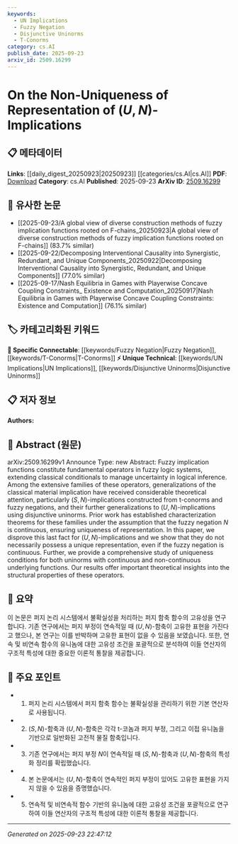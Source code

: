 ```yaml
---
keywords:
  - UN Implications
  - Fuzzy Negation
  - Disjunctive Uninorms
  - T-Conorms
category: cs.AI
publish_date: 2025-09-23
arxiv_id: 2509.16299
---
```


<!-- KEYWORD_LINKING_METADATA:
{
  "processed_timestamp": "2025-09-23T22:47:12.578264",
  "vocabulary_version": "1.0",
  "selected_keywords": [
    "UN Implications",
    "Fuzzy Negation",
    "Disjunctive Uninorms",
    "T-Conorms"
  ],
  "rejected_keywords": [],
  "similarity_scores": {
    "UN Implications": 0.78,
    "Fuzzy Negation": 0.72,
    "Disjunctive Uninorms": 0.7,
    "T-Conorms": 0.68
  },
  "extraction_method": "AI_prompt_based",
  "budget_applied": true,
  "candidates_json": {
    "candidates": [
      {
        "surface": "$(U,N)$-implications",
        "canonical": "UN Implications",
        "aliases": [
          "U-N Implications",
          "Uninorm-Negation Implications"
        ],
        "category": "unique_technical",
        "rationale": "This term represents a specific class of fuzzy logic operators with unique theoretical properties, crucial for linking specialized research in fuzzy logic.",
        "novelty_score": 0.75,
        "connectivity_score": 0.65,
        "specificity_score": 0.85,
        "link_intent_score": 0.78
      },
      {
        "surface": "fuzzy negation",
        "canonical": "Fuzzy Negation",
        "aliases": [
          "Fuzzy Logic Negation"
        ],
        "category": "specific_connectable",
        "rationale": "Fuzzy negation is a key concept in fuzzy logic systems, providing a basis for linking studies on logical inference under uncertainty.",
        "novelty_score": 0.55,
        "connectivity_score": 0.8,
        "specificity_score": 0.7,
        "link_intent_score": 0.72
      },
      {
        "surface": "disjunctive uninorms",
        "canonical": "Disjunctive Uninorms",
        "aliases": [
          "Uninorms"
        ],
        "category": "unique_technical",
        "rationale": "Disjunctive uninorms are a specialized topic within fuzzy logic, essential for understanding the structure of $(U,N)$-implications.",
        "novelty_score": 0.68,
        "connectivity_score": 0.6,
        "specificity_score": 0.82,
        "link_intent_score": 0.7
      },
      {
        "surface": "t-conorms",
        "canonical": "T-Conorms",
        "aliases": [
          "Triangular Conorms"
        ],
        "category": "specific_connectable",
        "rationale": "T-conorms are fundamental in the construction of fuzzy implications, facilitating connections between different fuzzy logic frameworks.",
        "novelty_score": 0.5,
        "connectivity_score": 0.75,
        "specificity_score": 0.65,
        "link_intent_score": 0.68
      }
    ],
    "ban_list_suggestions": [
      "fuzzy implication functions",
      "classical conditionals",
      "logical inference"
    ]
  },
  "decisions": [
    {
      "candidate_surface": "$(U,N)$-implications",
      "resolved_canonical": "UN Implications",
      "decision": "linked",
      "scores": {
        "novelty": 0.75,
        "connectivity": 0.65,
        "specificity": 0.85,
        "link_intent": 0.78
      }
    },
    {
      "candidate_surface": "fuzzy negation",
      "resolved_canonical": "Fuzzy Negation",
      "decision": "linked",
      "scores": {
        "novelty": 0.55,
        "connectivity": 0.8,
        "specificity": 0.7,
        "link_intent": 0.72
      }
    },
    {
      "candidate_surface": "disjunctive uninorms",
      "resolved_canonical": "Disjunctive Uninorms",
      "decision": "linked",
      "scores": {
        "novelty": 0.68,
        "connectivity": 0.6,
        "specificity": 0.82,
        "link_intent": 0.7
      }
    },
    {
      "candidate_surface": "t-conorms",
      "resolved_canonical": "T-Conorms",
      "decision": "linked",
      "scores": {
        "novelty": 0.5,
        "connectivity": 0.75,
        "specificity": 0.65,
        "link_intent": 0.68
      }
    }
  ]
}
-->

# On the Non-Uniqueness of Representation of $(U,N)$-Implications

## 📋 메타데이터

**Links**: [[daily_digest_20250923|20250923]] [[categories/cs.AI|cs.AI]]
**PDF**: [Download](https://arxiv.org/pdf/2509.16299.pdf)
**Category**: cs.AI
**Published**: 2025-09-23
**ArXiv ID**: [2509.16299](https://arxiv.org/abs/2509.16299)

## 🔗 유사한 논문
- [[2025-09-23/A global view of diverse construction methods of fuzzy implication functions rooted on F-chains_20250923|A global view of diverse construction methods of fuzzy implication functions rooted on F-chains]] (83.7% similar)
- [[2025-09-22/Decomposing Interventional Causality into Synergistic, Redundant, and Unique Components_20250922|Decomposing Interventional Causality into Synergistic, Redundant, and Unique Components]] (77.0% similar)
- [[2025-09-17/Nash Equilibria in Games with Playerwise Concave Coupling Constraints_ Existence and Computation_20250917|Nash Equilibria in Games with Playerwise Concave Coupling Constraints: Existence and Computation]] (76.1% similar)

## 🏷️ 카테고리화된 키워드
**🔗 Specific Connectable**: [[keywords/Fuzzy Negation|Fuzzy Negation]], [[keywords/T-Conorms|T-Conorms]]
**⚡ Unique Technical**: [[keywords/UN Implications|UN Implications]], [[keywords/Disjunctive Uninorms|Disjunctive Uninorms]]

## 📋 저자 정보

**Authors:** 

## 📄 Abstract (원문)

arXiv:2509.16299v1 Announce Type: new 
Abstract: Fuzzy implication functions constitute fundamental operators in fuzzy logic systems, extending classical conditionals to manage uncertainty in logical inference. Among the extensive families of these operators, generalizations of the classical material implication have received considerable theoretical attention, particularly $(S,N)$-implications constructed from t-conorms and fuzzy negations, and their further generalizations to $(U,N)$-implications using disjunctive uninorms. Prior work has established characterization theorems for these families under the assumption that the fuzzy negation $N$ is continuous, ensuring uniqueness of representation. In this paper, we disprove this last fact for $(U,N)$-implications and we show that they do not necessarily possess a unique representation, even if the fuzzy negation is continuous. Further, we provide a comprehensive study of uniqueness conditions for both uninorms with continuous and non-continuous underlying functions. Our results offer important theoretical insights into the structural properties of these operators.

## 📝 요약

이 논문은 퍼지 논리 시스템에서 불확실성을 처리하는 퍼지 함축 함수의 고유성을 연구합니다. 기존 연구에서는 퍼지 부정이 연속적일 때 $(U,N)$-함축이 고유한 표현을 가진다고 했으나, 본 연구는 이를 반박하며 고유한 표현이 없을 수 있음을 보였습니다. 또한, 연속 및 비연속 함수의 유니놈에 대한 고유성 조건을 포괄적으로 분석하여 이들 연산자의 구조적 특성에 대한 중요한 이론적 통찰을 제공합니다.

## 🎯 주요 포인트

- 1. 퍼지 논리 시스템에서 퍼지 함축 함수는 불확실성을 관리하기 위한 기본 연산자로 사용됩니다.
- 2. $(S,N)$-함축과 $(U,N)$-함축은 각각 t-코놈과 퍼지 부정, 그리고 이접 유니놈을 기반으로 일반화된 고전적 물질 함축입니다.
- 3. 기존 연구에서는 퍼지 부정 $N$이 연속적일 때 $(S,N)$-함축과 $(U,N)$-함축의 특성화 정리를 확립했습니다.
- 4. 본 논문에서는 $(U,N)$-함축이 연속적인 퍼지 부정이 있어도 고유한 표현을 가지지 않을 수 있음을 증명했습니다.
- 5. 연속적 및 비연속적 함수 기반의 유니놈에 대한 고유성 조건을 포괄적으로 연구하여 이들 연산자의 구조적 특성에 대한 이론적 통찰을 제공합니다.


---

*Generated on 2025-09-23 22:47:12*
